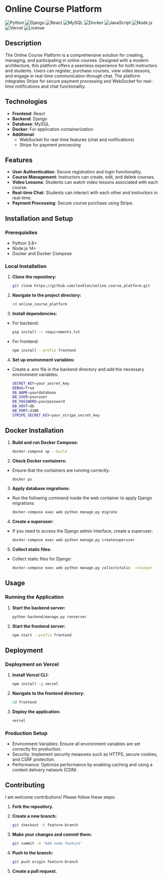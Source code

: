 # Online Course Platform

![Python](https://img.shields.io/badge/Python-3.8%2B-blue)
![Django](https://img.shields.io/badge/Django-3.2%2B-green)
![React](https://img.shields.io/badge/React-17%2B-blue)
![MySQL](https://img.shields.io/badge/MySQL-8.0%2B-orange)
![Docker](https://img.shields.io/badge/Docker-19.03%2B-blue)
![JavaScript](https://img.shields.io/badge/JavaScript-ES6%2B-yellow)
![Node.js](https://img.shields.io/badge/Node.js-14%2B-green)
![Vercel](https://img.shields.io/badge/Vercel-Production-success)
![License](https://img.shields.io/badge/License-MIT-yellow)

## Description

The Online Course Platform is a comprehensive solution for creating, managing, and participating in online courses. Designed with a modern architecture, this platform offers a seamless experience for both instructors and students. Users can register, purchase courses, view video lessons, and engage in real-time communication through chat. The platform integrates Stripe for secure payment processing and WebSocket for real-time notifications and chat functionality.

## Technologies

- **Frontend**: React
- **Backend**: Django
- **Database**: MySQL
- **Docker**: For application containerization
- **Additional**:
  - WebSocket for real-time features (chat and notifications)
  - Stripe for payment processing

## Features

- **User Authentication**: Secure registration and login functionality.
- **Course Management**: Instructors can create, edit, and delete courses.
- **Video Lessons**: Students can watch video lessons associated with each course.
- **Real-time Chat**: Students can interact with each other and instructors in real-time.
- **Payment Processing**: Secure course purchase using Stripe.

## Installation and Setup

### Prerequisites

- Python 3.8+
- Node.js 14+
- Docker and Docker Compose

### Local Installation

1. **Clone the repository:**
   
   ```sh
   git clone https://github.com/levklon/online_course_platform.git

2. **Navigate to the project directory:**
   
   ```sh
   cd online_course_platform

3. **Install dependencies:**
   
- For backend:
  
   ```sh
  pip install -r requirements.txt

- For frontend:
  
  ```sh
  npm install --prefix frontend

4. **Set up environment variables:**
- Create a .env file in the backend directory and add the necessary environment variables:
  
  ```sh
  SECRET_KEY=your_secret_key
  DEBUG=True
  DB_NAME=yourdatabase
  DB_USER=youruser
  DB_PASSWORD=yourpassword
  DB_HOST=db
  DB_PORT=3306
  STRIPE_SECRET_KEY=your_stripe_secret_key

## Docker Installation

1. **Build and run Docker Compose:**
   
   ```sh
   docker-compose up --build

2. **Check Docker containers:**

- Ensure that the containers are running correctly:
  
   ```sh
   docker ps
   
3. **Apply database migrations:**

- Run the following command inside the web container to apply Django migrations:
  
   ```sh
   docker-compose exec web python manage.py migrate

4. **Create a superuser:**

- If you need to access the Django admin interface, create a superuser:

  ```sh
  docker-compose exec web python manage.py createsuperuser

5. **Collect static files:**

- Collect static files for Django:

  ```sh
  docker-compose exec web python manage.py collectstatic --noinput
  
## Usage

### Running the Application

1. **Start the backend server:**

   ```sh
   python backend/manage.py runserver
   
2. **Start the frontend server:**

   ```sh
   npm start --prefix frontend

## Deployment

### Deployment on Vercel

1. **Install Vercel CLI:**

   ```sh
   npm install -g vercel

2. **Navigate to the frontend directory:**

   ```sh
   cd frontend

3. **Deploy the application:**

   ```sh
   vercel

### Production Setup

- Environment Variables: Ensure all environment variables are set correctly for production.
- Security: Implement security measures such as HTTPS, secure cookies, and CSRF protection.
- Performance: Optimize performance by enabling caching and using a content delivery network (CDN).

## Contributing

I am welcome contributions! Please follow these steps:

1. **Fork the repository.**
   
2. **Create a new branch:**
   
   ```sh
   git checkout -b feature-branch

3. **Make your changes and commit them:**

   ```sh
   git commit -m 'Add some feature'

4. **Push to the branch:**

   ```sh
   git push origin feature-branch

5. **Create a pull request.**



